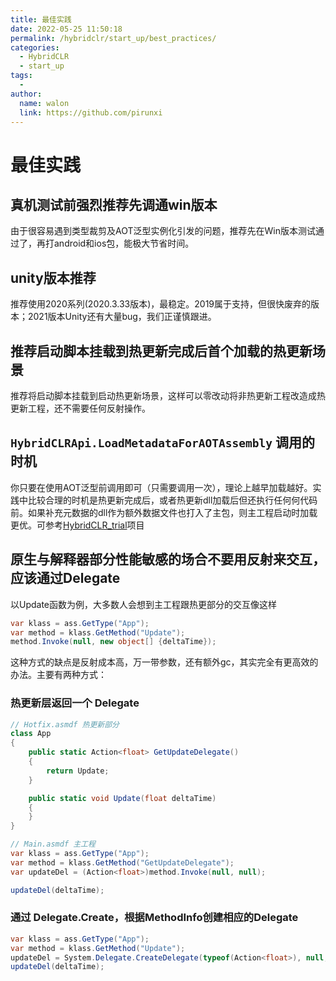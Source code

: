 ```yaml
---
title: 最佳实践
date: 2022-05-25 11:50:18
permalink: /hybridclr/start_up/best_practices/
categories:
  - HybridCLR
  - start_up
tags:
  - 
author: 
  name: walon
  link: https://github.com/pirunxi
---
```


# 最佳实践

## 真机测试前强烈推荐先调通win版本

由于很容易遇到类型裁剪及AOT泛型实例化引发的问题，推荐先在Win版本测试通过了，再打android和ios包，能极大节省时间。

## unity版本推荐

推荐使用2020系列(2020.3.33版本)，最稳定。2019属于支持，但很快废弃的版本；2021版本Unity还有大量bug，我们正谨慎跟进。

## 推荐启动脚本挂载到热更新完成后首个加载的热更新场景

推荐将启动脚本挂载到启动热更新场景，这样可以零改动将非热更新工程改造成热更新工程，还不需要任何反射操作。

## `HybridCLRApi.LoadMetadataForAOTAssembly` 调用的时机

你只要在使用AOT泛型前调用即可（只需要调用一次），理论上越早加载越好。实践中比较合理的时机是热更新完成后，或者热更新dll加载后但还执行任何何代码前。如果补充元数据的dll作为额外数据文件也打入了主包，则主工程启动时加载更优。可参考[HybridCLR_trial](https://github.com/focus-creative-games/hybridclr_trial)项目

## 原生与解释器部分性能敏感的场合不要用反射来交互，应该通过Delegate

以Update函数为例，大多数人会想到主工程跟热更部分的交互像这样

```csharp
var klass = ass.GetType("App");
var method = klass.GetMethod("Update");
method.Invoke(null, new object[] {deltaTime});
```

这种方式的缺点是反射成本高，万一带参数，还有额外gc，其实完全有更高效的办法。主要有两种方式：

### 热更新层返回一个 Delegate

```csharp
// Hotfix.asmdf 热更新部分 
class App
{
    public static Action<float> GetUpdateDelegate()
    {
        return Update;
    }

    public static void Update(float deltaTime)
    {
    }
}

// Main.asmdf 主工程
var klass = ass.GetType("App");
var method = klass.GetMethod("GetUpdateDelegate");
var updateDel = (Action<float>)method.Invoke(null, null);

updateDel(deltaTime);
```

### 通过 Delegate.Create，根据MethodInfo创建相应的Delegate

```csharp
var klass = ass.GetType("App");
var method = klass.GetMethod("Update");
updateDel = System.Delegate.CreateDelegate(typeof(Action<float>), null, method);
updateDel(deltaTime);
```
